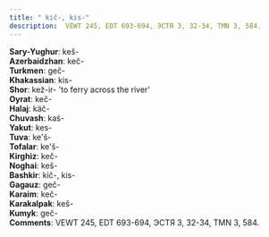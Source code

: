 ```yaml
---
title: " kič-, kis-"
description:  VEWT 245, EDT 693-694, ЭСТЯ 3, 32-34, TMN 3, 584.
---
```


<strong>Sary-Yughur</strong>:  keš-<br>
<strong>Azerbaidzhan</strong>:  keč-<br>
<strong>Turkmen</strong>:  geč-<br>
<strong>Khakassian</strong>:  kis-<br>
<strong>Shor</strong>:  kež-ir- 'to ferry across the river'<br>
<strong>Oyrat</strong>:  keč-<br>
<strong>Halaj</strong>:  käč-<br>
<strong>Chuvash</strong>:  kaś-<br>
<strong>Yakut</strong>:  kes-<br>
<strong>Tuva</strong>:  ke'š-<br>
<strong>Tofalar</strong>:  ke'š-<br>
<strong>Kirghiz</strong>:  keč-<br>
<strong>Noghai</strong>:  keš-<br>
<strong>Bashkir</strong>:  kič-, kis-<br>
<strong>Gagauz</strong>:  geč-<br>
<strong>Karaim</strong>:  keč-<br>
<strong>Karakalpak</strong>:  keš-<br>
<strong>Kumyk</strong>:  geč-<br>
<strong>Comments</strong>:  VEWT 245, EDT 693-694, ЭСТЯ 3, 32-34, TMN 3, 584.<br>


